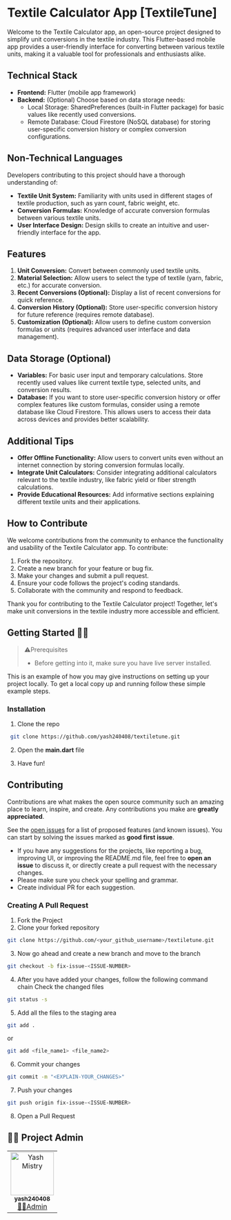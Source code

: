 # Textile Calculator App [TextileTune]

Welcome to the Textile Calculator app, an open-source project designed to simplify unit conversions in the textile industry. This Flutter-based mobile app provides a user-friendly interface for converting between various textile units, making it a valuable tool for professionals and enthusiasts alike.

## Technical Stack

- **Frontend:** Flutter (mobile app framework)
- **Backend:** (Optional) Choose based on data storage needs:
  - Local Storage: SharedPreferences (built-in Flutter package) for basic values like recently used conversions.
  - Remote Database: Cloud Firestore (NoSQL database) for storing user-specific conversion history or complex conversion configurations.

## Non-Technical Languages

Developers contributing to this project should have a thorough understanding of:

- **Textile Unit System:** Familiarity with units used in different stages of textile production, such as yarn count, fabric weight, etc.
- **Conversion Formulas:** Knowledge of accurate conversion formulas between various textile units.
- **User Interface Design:** Design skills to create an intuitive and user-friendly interface for the app.

## Features

1. **Unit Conversion:** Convert between commonly used textile units.
2. **Material Selection:** Allow users to select the type of textile (yarn, fabric, etc.) for accurate conversion.
3. **Recent Conversions (Optional):** Display a list of recent conversions for quick reference.
4. **Conversion History (Optional):** Store user-specific conversion history for future reference (requires remote database).
5. **Customization (Optional):** Allow users to define custom conversion formulas or units (requires advanced user interface and data management).

## Data Storage (Optional)

- **Variables:** For basic user input and temporary calculations. Store recently used values like current textile type, selected units, and conversion results.
- **Database:** If you want to store user-specific conversion history or offer complex features like custom formulas, consider using a remote database like Cloud Firestore. This allows users to access their data across devices and provides better scalability.

## Additional Tips

- **Offer Offline Functionality:** Allow users to convert units even without an internet connection by storing conversion formulas locally.
- **Integrate Unit Calculators:** Consider integrating additional calculators relevant to the textile industry, like fabric yield or fiber strength calculations.
- **Provide Educational Resources:** Add informative sections explaining different textile units and their applications.

## How to Contribute

We welcome contributions from the community to enhance the functionality and usability of the Textile Calculator app. To contribute:

1. Fork the repository.
2. Create a new branch for your feature or bug fix.
3. Make your changes and submit a pull request.
4. Ensure your code follows the project's coding standards.
5. Collaborate with the community and respond to feedback.

Thank you for contributing to the Textile Calculator project! Together, let's make unit conversions in the textile industry more accessible and efficient.
## Getting Started 👩‍💻

> ⚠️Prerequisites
>
> - Before getting into it, make sure you have live server installed.

This is an example of how you may give instructions on setting up your project locally.
To get a local copy up and running follow these simple example steps.


### Installation

1. Clone the repo

```sh
 git clone https://github.com/yash240408/textiletune.git
```

2. Open the **main.dart** file

3. Have fun!

## Contributing


Contributions are what makes the open source community such an amazing place to learn, inspire, and create. Any contributions you make are **greatly appreciated**.

See the [open issues](https://github.com/yash240408/textiletune/issues) for a list of proposed features (and known issues). You can start by solving the issues marked as **good first issue**.

- If you have any suggestions for the projects, like reporting a bug, improving UI, or improving the README.md file, feel free to **open an issue** to discuss it, or directly create a pull request with the necessary changes.
- Please make sure you check your spelling and grammar.
- Create individual PR for each suggestion.

### Creating A Pull Request

1. Fork the Project
2. Clone your forked repository

```sh
git clone https://github.com/<your_github_username>/textiletune.git
```
3. Now go ahead and create a new branch and move to the branch
```sh
git checkout -b fix-issue-<ISSUE-NUMBER>
```
4. After you have added your changes, follow the following command chain
   Check the changed files
```sh
git status -s
```

5. Add all the files to the staging area
```sh
git add .
```
 or
```sh
git add <file_name1> <file_name2>
```
6. Commit your changes
```sh
git commit -m "<EXPLAIN-YOUR_CHANGES>"
```
7. Push your changes
```sh
git push origin fix-issue-<ISSUE-NUMBER>
```
8. Open a Pull Request 
## 👩‍💻 Project Admin

<table>
	<tr>
		<td align="center">
			<a href="https://github.com/yash240408">
				<img src="https://avatars.githubusercontent.com/u/99703365?v=4" width="100px" alt="Yash Mistry" />
				<br /> <sub><b>yash240408</b></sub>
			</a>
			<br /> <a href="https://github.com/yash240408"> 
		👩‍💻Admin
	    </a>
		</td>
	</tr>
</table>
